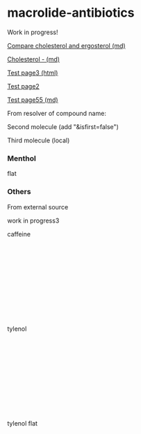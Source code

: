 # macrolide-antibiotics
Work in progress!

[Compare cholesterol and ergosterol (md)](compare)

[Cholesterol -  (md)](page4)

[Test page3 (html)](page3)

[Test page2](page2)

[Test page55 (md)](page5)


From resolver of compound name:
<script type="text/javascript" src="https://chemapps.stolaf.edu/jmol/jmol.php?model=acetone&inline&width=150"></script>

Second molecule (add "&isfirst=false")

<script type="text/javascript" src="https://chemapps.stolaf.edu/jmol/jmol.php?model=aspirin&inline&width=150&isfirst=false"></script>

Third molecule (local)

<script type="text/javascript" src="https://chemapps.stolaf.edu/jmol/jmol.php?source=https://gr-jeannerat-unige.github.io/macrolide-antibiotics/data/cholesterol-3D.sdf&inline=1&isfirst=false&width=250"></script>

### Menthol

<script type="text/javascript" src="https://chemapps.stolaf.edu/jmol/jmol.php?source=https://gr-jeannerat-unige.github.io/macrolide-antibiotics/data/menthol-3D.mol&inline=1&isfirst=false&width=150"></script>

flat
<script type="text/javascript" src="https://chemapps.stolaf.edu/jmol/jmol.php?source=https://gr-jeannerat-unige.github.io/macrolide-antibiotics/data/menthol-3D.mol&inline=1&isfirst=false&width=150&image2d=true"></script>

<script type="text/javascript" src="https://chemapps.stolaf.edu/jmol/jmol.php?source=https://gr-jeannerat-unige.github.io/macrolide-antibiotics/data/menthol-3D=Pop 3D structure of menthol"></script>

### Others

From external source

<script type="text/javascript" src="https://chemapps.stolaf.edu/jmol/jmol.php?source=https://static.molinstincts.com/sdf_3d/cholesterol-3D-structure-CT1001897301.sdf&link=3D structure of cholesterol "></script>

 

work in progress3
<td>caffeine<div style="width:450px;height:200px"><script src="https://chemapps.stolaf.edu/jmol/jmol.php?model=caffeine&inline=1&isfirst=false&width=250&height=200"></script></div></td>
<td>tylenol<div style="width:450px;height:200px"><script src="https://chemapps.stolaf.edu/jmol/jmol.php?model=tylenol&inline=1&isfirst=false&width=250&height=200"></script></div></td>
<td>tylenol flat<div style="width:450px;height:200px"><script src="https://chemapps.stolaf.edu/jmol/jmol.php?model=tylenol&inline=1&isfirst=false&width=250&height=200&image2d=true"></script></div></td>



